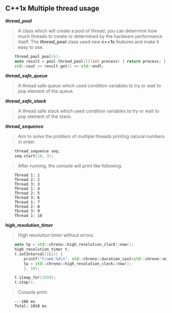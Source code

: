 ## C++1x Multiple thread usage 
***thread_pool***  
>A class which will create a pool of thread, you can determine how much threads to create or determined by the hardware performance itself. The ***thread_pool*** class used new **c++1x** features and make it easy to use.   
```c++
    thread_pool pool(4);
    auto result = pool.thread_pool([](int process) { return process; }, 42);
    std::cout << result.get() << std::endl;
```
 ***thread_safe_queue***
>A thread safe queue which used condition variables to try or wait to pop element of the queue.

 ***thread_safe_stack***
>A thread safe stack which used condition variables to try or wait to pop element of the stack.

***thread_sequence***
>Aim to solve the problem of multiple threads printing natural numbers in order.
```c++
    thread_sequence seq;
    seq.start(10, 3);
```
>After running, the console will print like following:
```text
    Thread 1: 1
    Thread 2: 2
    Thread 3: 3
    Thread 1: 4
    Thread 2: 5
    Thread 3: 6
    Thread 1: 7
    Thread 2: 8
    Thread 3: 9
    Thread 1: 10
```
***high_resolution_timer***
>High resolution timer without errors.
```c++
    auto tp = std::chrono::high_resolution_clock::now();
    high_resolution_timer t;
    t.setInterval([&]() {
        printf("Frame:%d\n", std::chrono::duration_cast<std::chrono::milliseconds>(std::chrono::high_resolution_clock::now() - tp1).count());
        tp = std::chrono::high_resolution_clock::now();
        }, 10);

    t.sleep_for(1010);
    t.stop();
```
>Console print:
```text
    ---100 ms
    Total: 1010 ms
```
